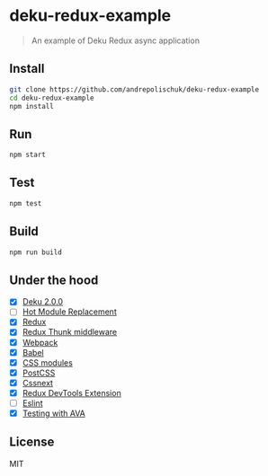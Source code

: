 # deku-redux-example

> An example of Deku Redux async application

## Install

```sh
git clone https://github.com/andrepolischuk/deku-redux-example
cd deku-redux-example
npm install
```

## Run

```sh
npm start
```

## Test

```sh
npm test
```

## Build

```sh
npm run build
```

## Under the hood

* [x] [Deku 2.0.0](https://github.com/dekujs/deku)
* [ ] [Hot Module Replacement](http://dekujs.github.io/deku/docs/advanced/hmr.html)
* [x] [Redux](https://github.com/reactjs/redux)
* [x] [Redux Thunk middleware](https://github.com/gaearon/redux-thunk)
* [x] [Webpack](https://github.com/webpack/webpack)
* [x] [Babel](https://github.com/babel/babel)
* [x] [CSS modules](https://github.com/css-modules/css-modules)
* [x] [PostCSS](https://github.com/postcss/postcss)
* [x] [Cssnext](https://github.com/MoOx/postcss-cssnext)
* [x] [Redux DevTools Extension](https://github.com/zalmoxisus/redux-devtools-extension)
* [ ] [Eslint](https://github.com/eslint/eslint)
* [x] [Testing with AVA](https://github.com/sindresorhus/ava)

## License

MIT
